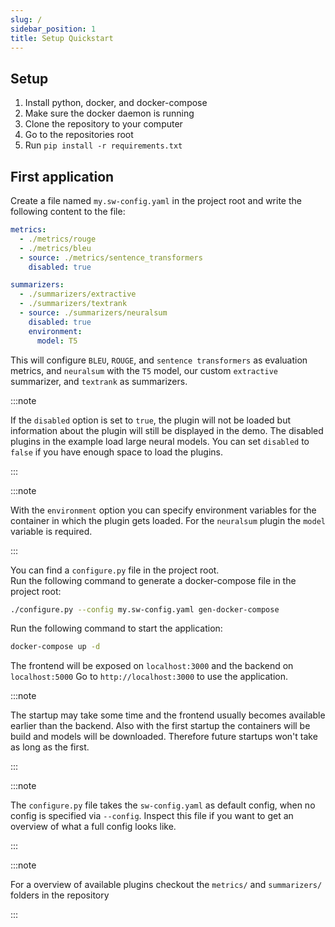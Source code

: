 ```yaml
---
slug: /
sidebar_position: 1
title: Setup Quickstart
---
```


## Setup

1. Install python, docker, and docker-compose
2. Make sure the docker daemon is running
3. Clone the repository to your computer
4. Go to the repositories root
5. Run `pip install -r requirements.txt`

## First application

Create a file named `my.sw-config.yaml` in the project root and write the following content to the file:

```yaml
metrics:
  - ./metrics/rouge
  - ./metrics/bleu
  - source: ./metrics/sentence_transformers
    disabled: true

summarizers:
  - ./summarizers/extractive
  - ./summarizers/textrank
  - source: ./summarizers/neuralsum
    disabled: true
    environment:
      model: T5
```

This will configure `BLEU`, `ROUGE`, and `sentence transformers` as evaluation metrics, and `neuralsum` with the `T5` model, our custom `extractive` summarizer, and `textrank` as summarizers.

:::note

If the `disabled` option is set to `true`, the plugin will not be loaded but information about the plugin will still be displayed in the demo.
The disabled plugins in the example load large neural models. You can set `disabled` to `false` if you have enough space to load the plugins.

:::

:::note

With the `environment` option you can specify environment variables for the container in which the plugin gets loaded.
For the `neuralsum` plugin the `model` variable is required.

:::

You can find a `configure.py` file in the project root.  
Run the following command to generate a docker-compose file in the project root:

```bash
./configure.py --config my.sw-config.yaml gen-docker-compose
```

Run the following command to start the application:

```bash
docker-compose up -d
```

The frontend will be exposed on `localhost:3000` and the backend on `localhost:5000`
Go to `http://localhost:3000` to use the application.

:::note

The startup may take some time and the frontend usually becomes available earlier than the backend.
Also with the first startup the containers will be build and models will be downloaded.
Therefore future startups won't take as long as the first.

:::

:::note

The `configure.py` file takes the `sw-config.yaml` as default config, when no config is specified via `--config`.
Inspect this file if you want to get an overview of what a full config looks like.

:::

:::note

For a overview of available plugins checkout the `metrics/` and `summarizers/` folders in the repository

:::
